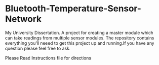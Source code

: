 # Bluetooth-Temperature-Sensor-Network
My University Dissertation. A project for creating a master module which can take readings from multiple sensor modules. The repository contains everything you'll neeed to get this project up and running.If you have any question please feel free to ask.

Please Read Instructions file for directions 
